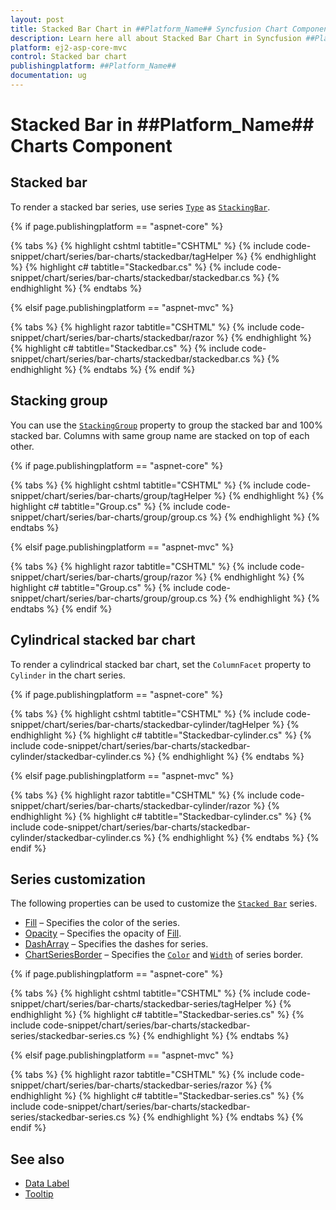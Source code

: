 ```yaml
---
layout: post
title: Stacked Bar Chart in ##Platform_Name## Syncfusion Chart Component
description: Learn here all about Stacked Bar Chart in Syncfusion ##Platform_Name## Chart component of Syncfusion Essential JS 2 and more.
platform: ej2-asp-core-mvc
control: Stacked bar chart
publishingplatform: ##Platform_Name##
documentation: ug
---
```



# Stacked Bar in ##Platform_Name## Charts Component

## Stacked bar

To render a stacked bar series, use series [`Type`](https://help.syncfusion.com/cr/aspnetmvc-js2/Syncfusion.EJ2.Charts.ChartSeries.html#Syncfusion_EJ2_Charts_ChartSeries_Type) as [`StackingBar`](https://help.syncfusion.com/cr/aspnetmvc-js2/Syncfusion.EJ2.Charts.ChartSeriesType.html#Syncfusion_EJ2_Charts_ChartSeriesType_StackingBar).

{% if page.publishingplatform == "aspnet-core" %}

{% tabs %}
{% highlight cshtml tabtitle="CSHTML" %}
{% include code-snippet/chart/series/bar-charts/stackedbar/tagHelper %}
{% endhighlight %}
{% highlight c# tabtitle="Stackedbar.cs" %}
{% include code-snippet/chart/series/bar-charts/stackedbar/stackedbar.cs %}
{% endhighlight %}
{% endtabs %}

{% elsif page.publishingplatform == "aspnet-mvc" %}

{% tabs %}
{% highlight razor tabtitle="CSHTML" %}
{% include code-snippet/chart/series/bar-charts/stackedbar/razor %}
{% endhighlight %}
{% highlight c# tabtitle="Stackedbar.cs" %}
{% include code-snippet/chart/series/bar-charts/stackedbar/stackedbar.cs %}
{% endhighlight %}
{% endtabs %}
{% endif %}



## Stacking group

You can use the [`StackingGroup`](https://help.syncfusion.com/cr/aspnetmvc-js2/Syncfusion.EJ2.Charts.ChartSeries.html#Syncfusion_EJ2_Charts_ChartSeries_StackingGroup) property to group the stacked bar and 100% stacked bar. Columns with same group name are stacked on top of each other.

{% if page.publishingplatform == "aspnet-core" %}

{% tabs %}
{% highlight cshtml tabtitle="CSHTML" %}
{% include code-snippet/chart/series/bar-charts/group/tagHelper %}
{% endhighlight %}
{% highlight c# tabtitle="Group.cs" %}
{% include code-snippet/chart/series/bar-charts/group/group.cs %}
{% endhighlight %}
{% endtabs %}

{% elsif page.publishingplatform == "aspnet-mvc" %}

{% tabs %}
{% highlight razor tabtitle="CSHTML" %}
{% include code-snippet/chart/series/bar-charts/group/razor %}
{% endhighlight %}
{% highlight c# tabtitle="Group.cs" %}
{% include code-snippet/chart/series/bar-charts/group/group.cs %}
{% endhighlight %}
{% endtabs %}
{% endif %}



## Cylindrical stacked bar chart

To render a cylindrical stacked bar chart, set the `ColumnFacet` property to `Cylinder` in the chart series.

{% if page.publishingplatform == "aspnet-core" %}

{% tabs %}
{% highlight cshtml tabtitle="CSHTML" %}
{% include code-snippet/chart/series/bar-charts/stackedbar-cylinder/tagHelper %}
{% endhighlight %}
{% highlight c# tabtitle="Stackedbar-cylinder.cs" %}
{% include code-snippet/chart/series/bar-charts/stackedbar-cylinder/stackedbar-cylinder.cs %}
{% endhighlight %}
{% endtabs %}

{% elsif page.publishingplatform == "aspnet-mvc" %}

{% tabs %}
{% highlight razor tabtitle="CSHTML" %}
{% include code-snippet/chart/series/bar-charts/stackedbar-cylinder/razor %}
{% endhighlight %}
{% highlight c# tabtitle="Stackedbar-cylinder.cs" %}
{% include code-snippet/chart/series/bar-charts/stackedbar-cylinder/stackedbar-cylinder.cs %}
{% endhighlight %}
{% endtabs %}
{% endif %}



## Series customization

The following properties can be used to customize the [`Stacked Bar`](https://help.syncfusion.com/cr/aspnetmvc-js2/Syncfusion.EJ2.Charts.ChartSeriesType.html#Syncfusion_EJ2_Charts_ChartSeriesType_StackingBar) series.

* [Fill](https://help.syncfusion.com/cr/aspnetmvc-js2/Syncfusion.EJ2.Charts.ChartSeries.html#Syncfusion_EJ2_Charts_ChartSeries_Fill) – Specifies the color of the series.
* [Opacity](https://help.syncfusion.com/cr/aspnetmvc-js2/Syncfusion.EJ2.Charts.ChartSeries.html#Syncfusion_EJ2_Charts_ChartSeries_Opacity) – Specifies the opacity of [Fill](https://help.syncfusion.com/cr/aspnetmvc-js2/Syncfusion.EJ2.Charts.ChartSeries.html#Syncfusion_EJ2_Charts_ChartSeries_Fill).
* [DashArray](https://help.syncfusion.com/cr/aspnetmvc-js2/Syncfusion.EJ2.Charts.ChartSeries.html#Syncfusion_EJ2_Charts_ChartSeries_DashArray) – Specifies the dashes for series.
* [ChartSeriesBorder](https://help.syncfusion.com/cr/aspnetmvc-js2/Syncfusion.EJ2.Charts.ChartBorder.html) – Specifies the [`Color`](https://help.syncfusion.com/cr/aspnetmvc-js2/Syncfusion.EJ2.Charts.ChartBorder.html#Syncfusion_EJ2_Charts_ChartBorder_Color) and [`Width`](https://help.syncfusion.com/cr/aspnetmvc-js2/Syncfusion.EJ2.Charts.ChartBorder.html#Syncfusion_EJ2_Charts_ChartBorder_Width) of series border.

{% if page.publishingplatform == "aspnet-core" %}

{% tabs %}
{% highlight cshtml tabtitle="CSHTML" %}
{% include code-snippet/chart/series/bar-charts/stackedbar-series/tagHelper %}
{% endhighlight %}
{% highlight c# tabtitle="Stackedbar-series.cs" %}
{% include code-snippet/chart/series/bar-charts/stackedbar-series/stackedbar-series.cs %}
{% endhighlight %}
{% endtabs %}

{% elsif page.publishingplatform == "aspnet-mvc" %}

{% tabs %}
{% highlight razor tabtitle="CSHTML" %}
{% include code-snippet/chart/series/bar-charts/stackedbar-series/razor %}
{% endhighlight %}
{% highlight c# tabtitle="Stackedbar-series.cs" %}
{% include code-snippet/chart/series/bar-charts/stackedbar-series/stackedbar-series.cs %}
{% endhighlight %}
{% endtabs %}
{% endif %}



## See also

* [Data Label](../data-labels)
* [Tooltip](../tool-tip)